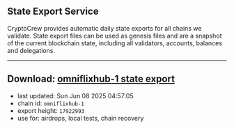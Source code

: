 ## State Export Service
CryptoCrew provides automatic daily state exports for all chains we validate. State export files can be used as genesis files and are a snapshot of the current blockchain state, including all validators, accounts, balances and delegations.

---
**Download: [omniflixhub-1 state export](https://dl-eu2.ccvalidators.com/SERVICE/omniflixhub/omniflixhub-1_export_17922993.json)**
---

- last updated: Sun Jun 08 2025 04:57:05
- chain id: `omniflixhub-1`
- export height: `17922993`
- use for: airdrops, local tests, chain recovery
